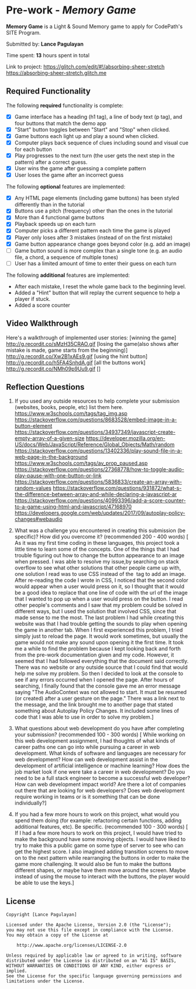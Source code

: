 # Pre-work - *Memory Game*

**Memory Game** is a Light & Sound Memory game to apply for CodePath's SITE Program. 

Submitted by: **Lance Pagulayan**

Time spent: **13** hours spent in total

Link to project: https://glitch.com/edit/#!/absorbing-sheer-stretch
                 https://absorbing-sheer-stretch.glitch.me

## Required Functionality

The following **required** functionality is complete:

* [x] Game interface has a heading (h1 tag), a line of body text (p tag), and four buttons that match the demo app
* [x] "Start" button toggles between "Start" and "Stop" when clicked. 
* [x] Game buttons each light up and play a sound when clicked. 
* [x] Computer plays back sequence of clues including sound and visual cue for each button
* [x] Play progresses to the next turn (the user gets the next step in the pattern) after a correct guess. 
* [x] User wins the game after guessing a complete pattern
* [x] User loses the game after an incorrect guess

The following **optional** features are implemented:

* [x] Any HTML page elements (including game buttons) has been styled differently than in the tutorial
* [x] Buttons use a pitch (frequency) other than the ones in the tutorial
* [x] More than 4 functional game buttons
* [x] Playback speeds up on each turn
* [x] Computer picks a different pattern each time the game is played
* [x] Player only loses after 3 mistakes (instead of on the first mistake)
* [x] Game button appearance change goes beyond color (e.g. add an image)
* [ ] Game button sound is more complex than a single tone (e.g. an audio file, a chord, a sequence of multiple tones)
* [ ] User has a limited amount of time to enter their guess on each turn

The following **additional** features are implemented:

- After each mistake, I reset the whole game back to the beginning level.
- Added a "Hint" button that will replay the current sequence to help a player if stuck.
- Added a score counter

## Video Walkthrough

Here's a walkthrough of implemented user stories:
[winning the game] http://g.recordit.co/sMzH35CRAO.gif
[losing the game(also shows after mistake is made, game starts from the beginning)] http://g.recordit.co/Xw2B1xAEs9.gif
[using the hint button] http://g.recordit.co/h5FA4SnhdA.gif
[all the buttons work] http://g.recordit.co/NMh09p9Uu9.gif
[]


## Reflection Questions
1. If you used any outside resources to help complete your submission (websites, books, people, etc) list them here. 
https://www.w3schools.com/tags/tag_img.asp
https://stackoverflow.com/questions/8683528/embed-image-in-a-button-element
https://stackoverflow.com/questions/34937349/javascript-create-empty-array-of-a-given-size
https://developer.mozilla.org/en-US/docs/Web/JavaScript/Reference/Global_Objects/Math/random
https://stackoverflow.com/questions/13402336/play-sound-file-in-a-web-page-in-the-background
https://www.w3schools.com/tags/av_prop_paused.asp
https://stackoverflow.com/questions/27368778/how-to-toggle-audio-play-pause-with-one-button-or-link
https://stackoverflow.com/questions/5836833/create-an-array-with-random-values
https://stackoverflow.com/questions/931872/what-s-the-difference-between-array-and-while-declaring-a-javascript-ar
https://stackoverflow.com/questions/40993396/add-a-score-counter-to-a-game-using-html-and-javascript/47168970
https://developers.google.com/web/updates/2017/09/autoplay-policy-changes#webaudio

2. What was a challenge you encountered in creating this submission (be specific)? How did you overcome it? (recommended 200 - 400 words) 
[  As it was my first time coding in these languages, this project took a little time to learn some of the concepts. One of the things that 
I had trouble figuring out how to change the button appearance to an image when pressed. I was able to resolve my issue,by searching on stack overflow to see 
what other solutions that other people came up with, one solution I read was to use CSS instead of the <img> tag to add an image. After re-reading the code I wrote in
CSS, I noticed that the second color would appear when a user would press on it, so I thought that it would be a good idea to replace that one line of code
with the url of the image that I wanted to pop up when a user would press on the button. I read other people's comments and I saw that my problem could be solved in different ways,
but I used the solution that involved CSS, since that made sense to me the most.
  The last problem I had while creating this website was that I had trouble getting the sounds to play when opening the game in another tab.
When I first experienced this problem, I tried simply just to reload the page. It would work sometimes, but usually the game would not make any sound
upon opening it the first time. It took me a while to find the problem because I kept looking back and forth from the pre-work documentation given
and my code. However, it seemed that I had followed everything that the document said correctly. There was no website or any outside
source that I could find that would help me solve my problem. So then I decided to look at the console to see if any errors occurred when I opened the page.
After hours of searching, I finally found that the console gave me an error message saying "The AudioContext was not allowed to start. It must be resumed (or created)
after a user gesture on the page." There was a link next to the message, and the link brought me to another page
that stated something about Autoplay Policy Changes. It included some lines of code that I was
able to use in order to solve my problem.]


3. What questions about web development do you have after completing your submission? (recommended 100 - 300 words) 
[  While working on this web development assignment, I had thoughts of what kinds of career paths one can go into 
while pursuing a career in web development. What kinds of software and languages are necessary for web development?
How can web development assist in the development of artificial intelligence or machine learning? How does the job market look if one were
take a career in web development? Do you need to be a full stack engineer to become a successful web developer? How can web development impact
world? Are there a lot of companies out there that are looking for web developers? Does web development require working in teams or is it something that
can be done individually?]

4. If you had a few more hours to work on this project, what would you spend them doing (for example: refactoring certain functions, adding additional features, etc). Be specific. (recommended 100 - 300 words) 
[ If I had a few more hours to work on this project, I would have tried to make the background have some moving objects. I would have liked to try to make this a
public game on some type of server to see who can get the highest score. I also imagined adding transition screens to move on to the next pattern
while rearranging the buttons in order to make the game more challenging. It would also be fun to make the buttons different shapes, or maybe have them
move around the screen. Maybe instead of using the mouse to interact with the buttons, the player would be able to use the keys.]



## License

    Copyright [Lance Pagulayan]

    Licensed under the Apache License, Version 2.0 (the "License");
    you may not use this file except in compliance with the License.
    You may obtain a copy of the License at

        http://www.apache.org/licenses/LICENSE-2.0

    Unless required by applicable law or agreed to in writing, software
    distributed under the License is distributed on an "AS IS" BASIS,
    WITHOUT WARRANTIES OR CONDITIONS OF ANY KIND, either express or implied.
    See the License for the specific language governing permissions and
    limitations under the License.